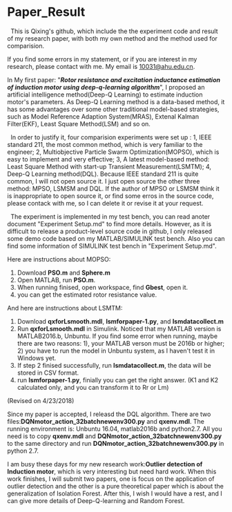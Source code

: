 # Paper_Result
  
  
   This is Qixing's github, which include the the experiment code and result of my research paper, with both my own method and the method used for comparision.
  
   
   If you find some errors in my statement, or if you are interest in my research, please contact with me. My email is 10031@ahu.edu.cn.
 
   
   In My first paper: "***Rotor resistance and excitation inductance estimation of induction motor using deep-q-learning algorithm***", I proposed an artificial intelligence method(Deep-Q Learning) to estimate induction motor's parameters. As Deep-Q Learning method is a data-based method, it has some advantages over some other traditional model-based strategies, such as Model Reference Adaption System(MRAS), Extenal Kalman Filter(EKF), Least Square Method(LSM) and so on.
  
   
   In order to justify it, four comparision experiments were set up : 1, IEEE standard 211, the most common method, which is very familiar to the engineer; 2, Multiobjective Particle Swarm Optimization(MOPSO), which is easy to implement and very effective; 3, A latest model-based method: Least Square Method with start-up Transient Measurement(LSMTM); 4, Deep-Q Learning method(DQL). Because IEEE standard 211 is quite common, I will not open source it. I just open source the other three method: MPSO, LSMSM and DQL. If the author of MPSO or LSMSM think it is inappropriate to open source it, or find some erros in the  source code, please contack with me, so I can delete it or revise it at your request.
   
   The experiment is implemented in my test bench, you can read anoter document "Experiment Setup.md" to find more details. However, as it is difficult to release a product-level source code in github, I only released some demo code based on my MATLAB/SIMULINK test bench. Also you can find some information of SIMULINK test bench in  "Experiment Setup.md".
   
   Here are  instructions about MOPSO:

    
1. Download **PSO.m** and **Sphere.m**
2. Open MATLAB, run **PSO.m**.
3. When running finised, open workspace, find **Gbest**, open it.
4. you can get the estimated rotor resistance value.

   

   
   
  And here are instructions about LSMTM:

1. Download **qxforLsmooth.mdl**, **lsmforpaper-1.py**, and **lsmdatacollect.m**
2. Run **qxforLsmooth.mdl** in Simulink. Noticed that my MATLAB version is MATLAB2016.b, Unbuntu. If you find some error when running, maybe there are two reasons: 1), your MATLAB verson must be 2016b or higher; 2) you have to run the model in Unbuntu system, as I haven't test it in Windows yet.
3. If step 2 finised successfully, run **lsmdatacollect.m**, the data will be stored in CSV format.
4. run **lsmforpaper-1.py**, finially you can get the right answer. (K1 and K2 calculated only, and you can transform it to Rr or Lm)
   
   
   

  (Revised on 4/23/2018) 
  
  Since my paper is accepted, I releasd the DQL algorithm. There are two files:**DQNmotor_action_32batchnewenv300.py** and **qxenv.mdl**. The running environment is: Unbuntu 16.04, matlab2016b and python2.7. All you need is to copy **qxenv.mdl** and **DQNmotor_action_32batchnewenv300.py** to the same directory and run **DQNmotor_action_32batchnewenv300.py** in python 2.7.
  
  I am busy these days for my new research work:**Outlier detection of Induction motor**, which is very interesting but need hard work. When this work finishes, I will  submit two papers, one is focus on the application of outlier detection and the other is a pure theoretical paper which is about the generalization of Isolation Forest. After this, I wish I would have a rest, and I can give more details of Deep-Q-learning and Random Forest. 
